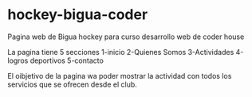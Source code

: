 # hockey-bigua-coder
Pagina web de Bigua hockey para curso desarrollo web de coder house

La pagina tiene 5 secciones
1-inicio
2-Quienes Somos
3-Actividades
4-logros deportivos
5-contacto

El oibjetivo de la pagina wa poder mostrar la actividad con todos los servicios que se ofrecen desde el club. 
